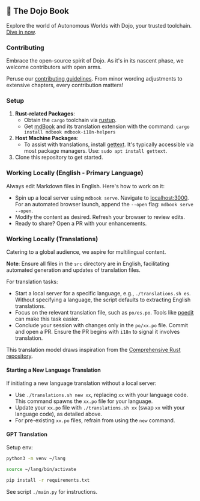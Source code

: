 ## 📖 The Dojo Book

Explore the world of Autonomous Worlds with Dojo, your trusted toolchain. [Dive in now](https://book.dojoengine.org/).

### Contributing

Embrace the open-source spirit of Dojo. As it's in its nascent phase, we welcome contributors with open arms.

Peruse our [contributing guidelines](./src/misc/contributors.md). From minor wording adjustments to extensive chapters, every contribution matters!

### Setup

1. **Rust-related Packages**:
   - Obtain the `cargo` toolchain via [rustup](https://rustup.rs/).
   - Get [mdBook](https://rust-lang.github.io/mdBook/guide/installation.html) and its translation extension with the command:
     `cargo install mdbook mdbook-i18n-helpers`
2. **Host Machine Packages**:
   - To assist with translations, install [gettext](https://www.gnu.org/software/gettext/). It's typically accessible via most package managers. Use: `sudo apt install gettext`.
3. Clone this repository to get started.

### Working Locally (English - Primary Language)

Always edit Markdown files in English. Here's how to work on it:

- Spin up a local server using `mdbook serve`. Navigate to [localhost:3000](http://localhost:3000). For an automated browser launch, append the `--open` flag: `mdbook serve --open`.
- Modify the content as desired. Refresh your browser to review edits.
- Ready to share? Open a PR with your enhancements.

### Working Locally (Translations)

Catering to a global audience, we aspire for multilingual content.

**Note**: Ensure all files in the `src` directory are in English, facilitating automated generation and updates of translation files.

For translation tasks:

- Start a local server for a specific language, e.g., `./translations.sh es`. Without specifying a language, the script defaults to extracting English translations.
- Focus on the relevant translation file, such as `po/es.po`. Tools like [poedit](https://poedit.net/) can make this task easier.
- Conclude your session with changes only in the `po/xx.po` file. Commit and open a PR. Ensure the PR begins with `i18n` to signal it involves translation.

This translation model draws inspiration from the [Comprehensive Rust repository](https://github.com/google/comprehensive-rust/blob/main/TRANSLATIONS.md).

#### Starting a New Language Translation

If initiating a new language translation without a local server:

- Use `./translations.sh new xx`, replacing `xx` with your language code. This command spawns the `xx.po` file for your language.
- Update your `xx.po` file with `./translations.sh xx` (swap `xx` with your language code), as detailed above.
- For pre-existing `xx.po` files, refrain from using the `new` command.

#### GPT Translation

Setup env:

```bash
python3 -m venv ~/lang

source ~/lang/bin/activate

pip install -r requirements.txt
```

See script `./main.py` for instructions.
